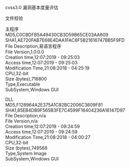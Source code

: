cvss3.0 漏洞基本度量评估

文件校验

主程序  
MD5,C0CBDFB5A49430CB3D59B65CE03AA609  
SHA1,AE720FAB7E68E4DAA1FAC6F5B21616747BB5F9FD  
File Description,易语言程序  
File Version,1.0.0.0  
Creation time,12:07:2019 - 09:25:03  
Access time,12:07:2019 - 09:25:03  
Modification Time,21:08:2018 - 04:25:19  
CPU,32-bit  
Size (bytes),716800  
Type,Executable  
SubSystem,Windows GUI  


DLL  
MD5,F128964A2E375A1C82BC2006C3609F81  
SHA1,85EB4DB9F565B3FE7C4599F16404236A16147D97  
File Description,n/a  
File Version,n/a  
Creation time,12:07:2019 - 09:24:59  
Access time,12:07:2019 - 09:24:59  
Modification Time,21:08:2018 - 04:00:27  
CPU,32-bit  
Size (bytes),749568  
Type,System Image  
SubSystem,Windows GUI  



